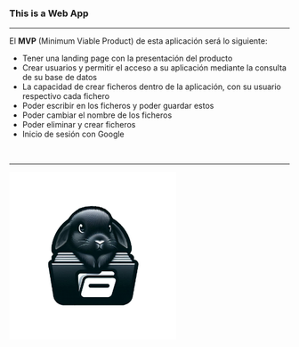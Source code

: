 <h3>This is a Web App</h3>
<hr>

El <b>MVP</b> (Minimum Viable Product) de esta aplicación será lo siguiente:
<ul>
    <li>Tener una landing page con la presentación del producto</li>
    <li>Crear usuarios y permitir el acceso a su aplicación mediante la consulta de su base de datos</li>
    <li>La capacidad de crear ficheros dentro de la aplicación, con su usuario respectivo cada fichero</li>
    <li>Poder escribir en los ficheros y poder guardar estos</li>
    <li>Poder cambiar el nombre de los ficheros</li>
    <li>Poder eliminar y crear ficheros</li>
    <li>Inicio de sesión con Google</li>
</ul>
<br>
<hr>
<img src="images/icon.png" alt="Icon of the App" title="Icon of the App?" width="300"/> 
